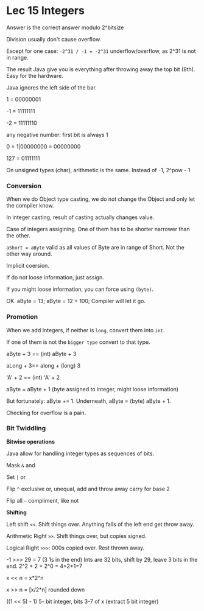 # Lec 15 Integers

Answer is the correct answer modulo 2^bitsize

Division usually don't cause overflow.

Except for one case: `-2^31 / -1 = -2^31` underflow/overflow, as 2^31 is not in range.

The result Java give you is everything after throwing away the top bit (8th). Easy for the hardware.

Java ignores the left side of the bar.



1 = 00000001

-1 = 11111111

-2 = 11111110

any negative number: first bit is always 1

0 = 1|00000000 = 00000000

127 = 01111111 



On unsigned types (char), arithmetic is the same. Instead of -1, 2^pow - 1



### Conversion

When we do Object type casting, we do not change the Object and only let the compiler know.

In integer casting, result of casting actually changes value.

Case of integers assigining. One of them has to be shorter narrower than the other.

`aShort = aByte` valid as all values of Byte are in range of Short. Not the other way around.

Implicit coersion. 

If do not loose information, just assign.

If you might loose information, you can force using `(byte)`.



OK. aByte = 13;  aByte = 12 + 100; Compiler will let it go.



### Promotion

When we add Integers, if neither is `long`, convert them into `int`.

If one of them is not the `bigger type` convert to that type.

aByte + 3 == (int) aByte + 3

aLong + 3== along + (long) 3

'A' + 2 == (int) 'A' + 2

aByte = aByte + 1 (byte assigned to integer, might loose information)

But fortunately: aByte += 1. Underneath, aByte = (byte) aByte + 1.



Checking for overflow is a pain.



### Bit Twiddling

**Bitwise operations**

Java allow for handling integer types as sequences of bits.

Mask `&`  and

Set `|` or

Flip `^` exclusive or, unequal, add and throw away carry for base 2

Flip all `~`  compliment, like not



**Shifting**

Left shift `<<`. Shift things over. Anything falls of the left end get throw away.

Arithmetic Right `>>`. Shift things over, but copies signed. 

Logical Right `>>>`: 000s copied over. Rest thrown away.

-1 >>> 29 = 7 (3 1s in the end)
Ints are 32 bits, shift by 29, leave 3 bits in the end. 2^2 + 2 + 2^0 = 4+2+1=7

x << n = x*2^n

x >> n = [x/2*n] rounded down

((1 << 5) - 1)  5- bit integer, bits 3-7 of x (extract 5 bit integer)

